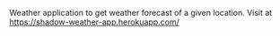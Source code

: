 Weather application to get weather forecast of a given location.
Visit at https://shadow-weather-app.herokuapp.com/
